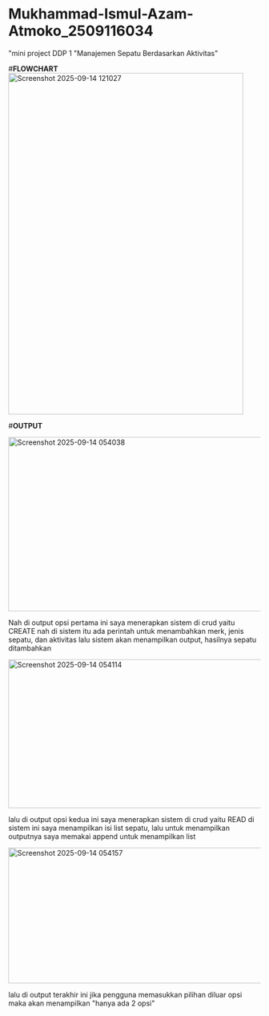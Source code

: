 # Mukhammad-Ismul-Azam-Atmoko_2509116034
"mini project DDP 1 "Manajemen Sepatu Berdasarkan Aktivitas"

#**FLOWCHART**
<img width="469" height="682" alt="Screenshot 2025-09-14 121027" src="https://github.com/user-attachments/assets/f46a7103-9fb6-46c1-9b9d-563a036ddd0b" />


#**OUTPUT**

<img width="1162" height="348" alt="Screenshot 2025-09-14 054038" src="https://github.com/user-attachments/assets/2c32aed4-c256-4e92-8d8a-8a5afec0ec00" />

Nah di output opsi pertama ini saya menerapkan sistem di crud yaitu CREATE nah di sistem itu ada perintah untuk menambahkan merk, jenis sepatu, dan aktivitas lalu sistem akan menampilkan output, hasilnya sepatu ditambahkan

<img width="1164" height="297" alt="Screenshot 2025-09-14 054114" src="https://github.com/user-attachments/assets/c28cf04f-4f5d-4a24-ad08-e45aeb510b34" />

lalu di output opsi kedua ini saya menerapkan sistem di crud yaitu READ di sistem ini saya menampilkan isi list sepatu, lalu untuk menampilkan outputnya saya memakai append untuk menampilkan list

<img width="1174" height="271" alt="Screenshot 2025-09-14 054157" src="https://github.com/user-attachments/assets/533ca851-a24e-4944-bfbf-87d90e916dbe" />

lalu di output terakhir ini jika pengguna memasukkan pilihan diluar opsi maka akan menampilkan "hanya ada 2 opsi"
